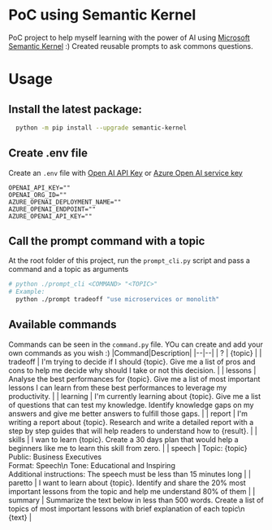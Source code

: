 # PoC using Semantic Kernel 

PoC project to help myself learning with the power of AI using [Microsoft Semantic Kernel](https://github.com/microsoft/semantic-kernel) :)
Created reusable prompts to ask commons questions.

# Usage

## Install the latest package:

```sh
  python -m pip install --upgrade semantic-kernel
```

## Create .env file 

Create an `.env` file with 
[Open AI API Key](https://openai.com/api/) or
[Azure Open AI service key](https://learn.microsoft.com/azure/cognitive-services/openai/quickstart?pivots=rest-api)

```
OPENAI_API_KEY=""
OPENAI_ORG_ID=""
AZURE_OPENAI_DEPLOYMENT_NAME=""
AZURE_OPENAI_ENDPOINT=""
AZURE_OPENAI_API_KEY=""
```

## Call the prompt command with a topic

At the root folder of this project, run the `prompt_cli.py` script and pass a command and a topic as arguments
```sh
# python ./prompt_cli <COMMAND> "<TOPIC>"
# Example:
  python ./prompt tradeoff "use microservices or monolith"
```

## Available commands
Commands can be seen in the `command.py` file. YOu can create and add your own commands as you wish :)
|Command|Description|
|--|--|
| ? | {topic} |
| tradeoff | I'm trying to decide if I should {topic}. Give me a list of pros and cons to help me decide why should I take or not this decision. |
| lessons | Analyse the best performances for {topic}. Give me a list of most important lessons I can learn from these best performances to leverage my productivity.  |
| learning | I'm currently learning about {topic}. Give me a list of questions that can test my knowledge. Identify knowledge gaps on my answers and give me better answers to fulfill those gaps. |
| report |  I'm writing a report about {topic}. Research and write a detailed report with a step by step guides that will help readers to understand how to {result}. |
| skills | I wan to learn {topic}. Create a 30 days plan that would help a beginners like me  to learn this skill from zero. |
| speech | Topic: {topic}<br> Public: Business Executives<br> Format: Speech\n Tone: Educational and Inspiring<br> Additional instructions: The speech must be less than 15 minutes long |
| paretto | I want to learn about {topic}. Identify and share the 20% most important lessons from the topic and help me understand 80% of them |
| summary | Summarize the text below in less than 500 words. Create a list of topics of most important lessons with brief explanation of each topic\n {text} |
